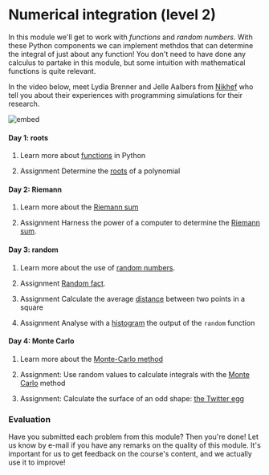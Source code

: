# Numerical integration (level 2)

<div style="width: 40%; float:right; margin-left: 2em;">
</div>

In this module we'll get to work with *functions* and *random numbers*. With these Python components we can implement methdos that can determine the integral of just about any function! You don't need to have done any calculus to partake in this module, but some intuition with mathematical functions is quite relevant. 

In the video below, meet Lydia Brenner and Jelle Aalbers from [Nikhef](http://www.nikhef.nl/) who tell you about their experiences with programming simulations for their research.

![embed](https://player.vimeo.com/video/235030111)

#### Day 1: roots

1. Learn more about [functions](/python/functions) in Python

3. <span class="badge badge-primary">Assignment</span> Determine the [roots](/integrals/roots) of a polynomial

#### Day 2: Riemann

1. Learn more about the [Riemann sum](/techniques/riemann-sum)

1. <span class="badge badge-primary">Assignment</span> Harness the power of a computer to determine the [Riemann sum](/integrals/riemann).

#### Day 3: random

1. Learn more about the use of [random numbers](/python/random).

2. <span class="badge badge-primary">Assignment</span> [Random fact](/integrals/randommaths).

3. <span class="badge badge-primary">Assignment</span> Calculate the average [distance](/integrals/distance) between two points in a square

3. <span class="badge badge-primary">Assignment</span> Analyse with a [histogram](/integrals/histogram) the output of the `random` function

#### Day 4: Monte Carlo

1. Learn more about the [Monte-Carlo method](/techniques/monte-carlo)

2. <span class="badge badge-primary">Assignment:</span> Use random values to calculate integrals with the [Monte Carlo](/integrals/monte-carlo) method

3. <span class="badge badge-primary">Assignment:</span> Calculate the surface of an odd shape: [the Twitter egg](/integrals/egg)

### Evaluation

Have you submitted each problem from this module? Then you're done! Let us know by e-mail if you have any remarks on the quality of this module. It's important for us to get feedback on the course's content, and we actually use it to improve!


